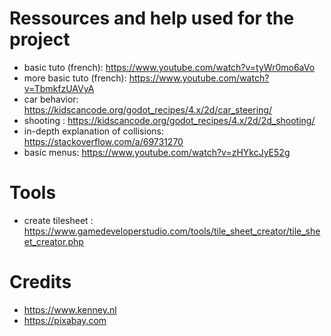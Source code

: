 # Ressources and help used for the project
- basic tuto (french): https://www.youtube.com/watch?v=tyWr0mo6aVo
- more basic tuto (french): https://www.youtube.com/watch?v=TbmkfzUAVyA
- car behavior: https://kidscancode.org/godot_recipes/4.x/2d/car_steering/
- shooting : https://kidscancode.org/godot_recipes/4.x/2d/2d_shooting/
- in-depth explanation of collisions: https://stackoverflow.com/a/69731270
- basic menus: https://www.youtube.com/watch?v=zHYkcJyE52g

# Tools
- create tilesheet : https://www.gamedeveloperstudio.com/tools/tile_sheet_creator/tile_sheet_creator.php

# Credits
- https://www.kenney.nl
- https://pixabay.com
